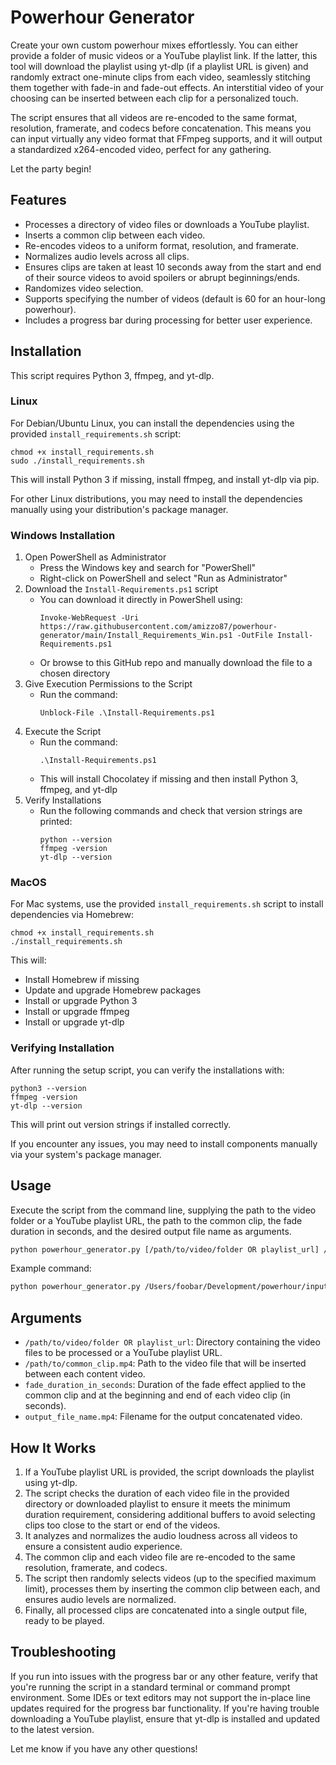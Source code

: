# Powerhour Generator 

Create your own custom powerhour mixes effortlessly. You can either provide a folder of music videos or a YouTube playlist link. If the latter, this tool will download the playlist using yt-dlp (if a playlist URL is given) and randomly extract one-minute clips from each video, seamlessly stitching them together with fade-in and fade-out effects. An interstitial video of your choosing can be inserted between each clip for a personalized touch.  

The script ensures that all videos are re-encoded to the same format, resolution, framerate, and codecs before concatenation. This means you can input virtually any video format that FFmpeg supports, and it will output a standardized x264-encoded video, perfect for any gathering.

Let the party begin!  

## Features   

- Processes a directory of video files or downloads a YouTube playlist. 
- Inserts a common clip between each video.  
- Re-encodes videos to a uniform format, resolution, and framerate.   
- Normalizes audio levels across all clips.  
- Ensures clips are taken at least 10 seconds away from the start and end of their source videos to avoid spoilers or abrupt beginnings/ends.
- Randomizes video selection.   
- Supports specifying the number of videos (default is 60 for an hour-long powerhour).  
- Includes a progress bar during processing for better user experience.  

## Installation  

This script requires Python 3, ffmpeg, and yt-dlp.  

### Linux   

For Debian/Ubuntu Linux, you can install the dependencies using the provided `install_requirements.sh` script:   

```  
chmod +x install_requirements.sh
sudo ./install_requirements.sh  
```

This will install Python 3 if missing, install ffmpeg, and install yt-dlp via pip.   

For other Linux distributions, you may need to install the dependencies manually using your distribution's package manager.   

### Windows Installation

1. Open PowerShell as Administrator 
   - Press the Windows key and search for "PowerShell"
   - Right-click on PowerShell and select "Run as Administrator"
2. Download the `Install-Requirements.ps1` script
   - You can download it directly in PowerShell using:
     ```
     Invoke-WebRequest -Uri https://raw.githubusercontent.com/amizzo87/powerhour-generator/main/Install_Requirements_Win.ps1 -OutFile Install-Requirements.ps1
     ```
   - Or browse to this GitHub repo and manually download the file to a chosen directory
3. Give Execution Permissions to the Script
   - Run the command: 
     ```
     Unblock-File .\Install-Requirements.ps1
     ```
4. Execute the Script
   - Run the command:
     ```
     .\Install-Requirements.ps1
     ```
   - This will install Chocolatey if missing and then install Python 3, ffmpeg, and yt-dlp
5. Verify Installations
   - Run the following commands and check that version strings are printed:
     ```
     python --version
     ffmpeg -version
     yt-dlp --version
     ```

### MacOS   

For Mac systems, use the provided `install_requirements.sh` script to install dependencies via Homebrew:  

```  
chmod +x install_requirements.sh  
./install_requirements.sh
```

This will:  

- Install Homebrew if missing  
- Update and upgrade Homebrew packages    
- Install or upgrade Python 3  
- Install or upgrade ffmpeg  
- Install or upgrade yt-dlp  

### Verifying Installation   

After running the setup script, you can verify the installations with:   

```
python3 --version   
ffmpeg -version   
yt-dlp --version  
```

This will print out version strings if installed correctly.   

If you encounter any issues, you may need to install components manually via your system's package manager.  

## Usage  

Execute the script from the command line, supplying the path to the video folder or a YouTube playlist URL, the path to the common clip, the fade duration in seconds, and the desired output file name as arguments.  

```bash  
python powerhour_generator.py [/path/to/video/folder OR playlist_url] /path/to/common_clip.mp4 fade_duration_in_seconds output_file_name.mp4   
```

Example command:
```bash  
python powerhour_generator.py /Users/foobar/Development/powerhour/input_videos /Users/foobar/Development/powerhour/common_clip.webm 1 powerhour_output.mp4
```

## Arguments   

- `/path/to/video/folder OR playlist_url`: Directory containing the video files to be processed or a YouTube playlist URL.  
- `/path/to/common_clip.mp4`: Path to the video file that will be inserted between each content video.   
- `fade_duration_in_seconds`: Duration of the fade effect applied to the common clip and at the beginning and end of each video clip (in seconds).  
- `output_file_name.mp4`: Filename for the output concatenated video.   

## How It Works  

1. If a YouTube playlist URL is provided, the script downloads the playlist using yt-dlp.   
2. The script checks the duration of each video file in the provided directory or downloaded playlist to ensure it meets the minimum duration requirement, considering additional buffers to avoid selecting clips too close to the start or end of the videos.  
3. It analyzes and normalizes the audio loudness across all videos to ensure a consistent audio experience.   
4. The common clip and each video file are re-encoded to the same resolution, framerate, and codecs.  
5. The script then randomly selects videos (up to the specified maximum limit), processes them by inserting the common clip between each, and ensures audio levels are normalized.   
6. Finally, all processed clips are concatenated into a single output file, ready to be played.   

## Troubleshooting   

If you run into issues with the progress bar or any other feature, verify that you're running the script in a standard terminal or command prompt environment. Some IDEs or text editors may not support the in-place line updates required for the progress bar functionality. If you're having trouble downloading a YouTube playlist, ensure that yt-dlp is installed and updated to the latest version.

Let me know if you have any other questions!
